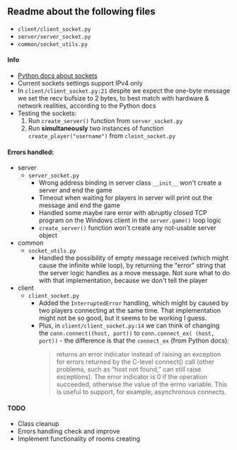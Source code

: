 ## Readme about the following files
- `client/client_socket.py` 
- `server/server_socket.py`
- `common/socket_utils.py`

#### Info
- [Python docs about sockets](https://docs.python.org/3/library/socket.html)
- Current sockets settings support IPv4 only
- In `client/client_socket.py:21` despite we expect the one-byte message we set the recv bufsize to 2 bytes, 
to best match with hardware & network realities, according to the Python docs
- Testing the sockets:
    1. Run `create_server()` function from `server_socket.py`
    2. Run **simultaneously** two instances of function `create_player("username")` from `cleint_socket.py`

#### Errors handled:
- server 
    - `server_socket.py`
        - Wrong address binding in server class `__init__` won't create a server and end the game
        - Timeout when waiting for players in server will print out the message and end the game
        - Handled some maybe rare error with abruptly closed TCP program on the Windows client in the 
        `server.game()` loop logic
        - `create_server()` function won't create any not-usable server object
- common 
    - `socket_utils.py`
        - Handled the possibility of empty message received (which might cause the infinite while loop),
        by returning the "error" string that the server logic handles as a move message. Not sure what to 
        do with that implementation, because we don't tell the player  
- client
    - `client_socket.py`
        - Added the `InterruptedError` handling, which might by caused by two players connecting at
        the same time. That implementation might not be so good, but it seems to be working I guess. 
        - Plus, in `client/client_socket.py:14` we can think of changing the `conn.connect((host, port))` to `conn.connect_ex(
    (host, port))` - the difference is that the `connect_ex` (from Python docs): 
            >returns an error indicator instead of raising an exception for errors returned by 
            the C-level connect() call (other problems, such as “host not found,” can still 
            raise exceptions). The error indicator is 0 if the operation succeeded, 
            otherwise the value of the errno variable. This is useful to support, for example, 
            asynchronous connects.

#### TODO
- Class cleanup
- Errors handling check and improve
- Implement functionality of rooms creating